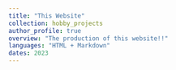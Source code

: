 ```yaml
---
title: "This Website"
collection: hobby_projects
author_profile: true
overview: "The production of this website!!"
languages: "HTML + Markdown"
dates: 2023
---
```

